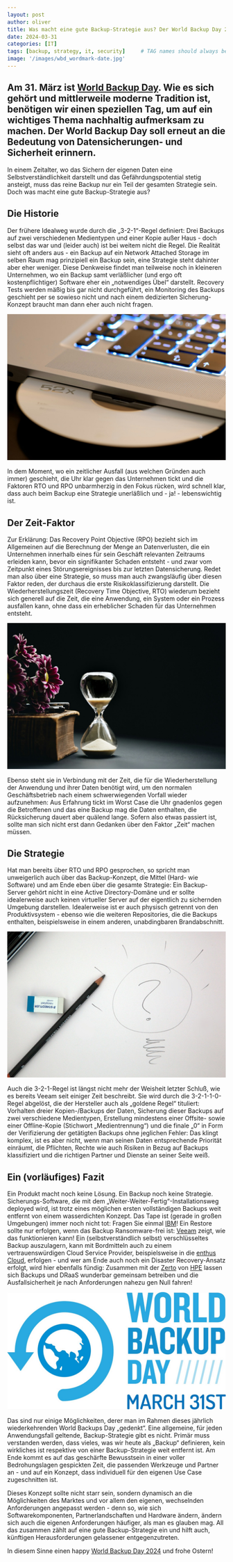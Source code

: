 ```yaml
---
layout: post
author: oliver
title: Was macht eine gute Backup-Strategie aus? Der World Backup Day 2024
date: 2024-03-31
categories: [IT]
tags: [backup, strategy, it, security]     # TAG names should always be lowercase
image: '/images/wbd_wordmark-date.jpg'
---
```


## Am 31. März ist [World Backup Day](https://www.worldbackupday.com/en). Wie es sich gehört und mittlerweile moderne Tradition ist, benötigen wir einen speziellen Tag, um auf ein wichtiges Thema nachhaltig aufmerksam zu machen. Der World Backup Day soll erneut an die Bedeutung von Datensicherungen- und Sicherheit erinnern.

In einem Zeitalter, wo das Sichern der eigenen Daten eine Selbstverständlichkeit darstellt und das Gefährdungspotential stetig ansteigt, muss das reine Backup nur ein Teil der gesamten Strategie sein. Doch was macht eine gute Backup-Strategie aus?

## Die Historie
Der frühere Idealweg wurde durch die „3-2-1“-Regel definiert: Drei Backups auf zwei verschiedenen Medientypen und einer Kopie außer Haus - doch selbst das war und (leider auch) ist bei weitem nicht die Regel. Die Realität sieht oft anders aus - ein Backup auf ein Network Attached Storage im selben Raum mag prinzipiell ein Backup sein, eine Strategie steht dahinter aber eher weniger. Diese Denkweise findet man teilweise noch in kleineren Unternehmen, wo ein Backup samt verläßlicher (und ergo oft kostenpflichtiger) Software eher ein „notwendiges Übel“ darstellt. Recovery Tests werden mäßig bis gar nicht durchgeführt, ein Monitoring des Backups geschieht per se sowieso nicht und nach einem dedizierten Sicherung-Konzept braucht man dann eher auch nicht fragen.

![It’s World Backup Day - again](../images/chris-yates-iqELIpzpARI-unsplash.jpg)

In dem Moment, wo ein zeitlicher Ausfall (aus welchen Gründen auch immer) geschieht, die Uhr klar gegen das Unternehmen tickt und die Faktoren RTO und RPO unbarmherzig in den Fokus rücken, wird schnell klar, dass auch beim Backup eine Strategie unerläßlich und - ja! - lebenswichtig ist.

## Der Zeit-Faktor

Zur Erklärung: Das Recovery Point Objective (RPO) bezieht sich im Allgemeinen auf die Berechnung der Menge an Datenverlusten, die ein Unternehmen innerhalb eines für sein Geschäft relevanten Zeitraums erleiden kann, bevor ein signifikanter Schaden entsteht - und zwar vom Zeitpunkt eines Störungsereignisses bis zur letzten Datensicherung. Redet man also über eine Strategie, so muss man auch zwangsläufig über diesen Faktor reden, der durchaus die erste Risikoklassifizierung darstellt. Die Wiederherstellungszeit (Recovery Time Objective, RTO) wiederum bezieht sich generell auf die Zeit, die eine Anwendung, ein System oder ein Prozess ausfallen kann, ohne dass ein erheblicher Schaden für das Unternehmen entsteht.

![It’s World Backup Day - again](../images/nathan-dumlao-LPRrEJU2GbQ-unsplash.jpg)

Ebenso steht sie in Verbindung mit der Zeit, die für die Wiederherstellung der Anwendung und ihrer Daten benötigt wird, um den normalen Geschäftsbetrieb nach einem schwerwiegenden Vorfall wieder aufzunehmen: Aus Erfahrung tickt im Worst Case die Uhr gnadenlos gegen die Betroffenen und das eine Backup mag die Daten enthalten, die Rücksicherung dauert aber quälend lange. Sofern also etwas passiert ist, sollte man sich nicht erst dann Gedanken über den Faktor „Zeit“ machen müssen.

## Die Strategie
Hat man bereits über RTO und RPO gesprochen, so spricht man unweigerlich auch über das Backup-Konzept, die Mittel (Hard- wie Software) und am Ende eben über die gesamte Strategie: Ein Backup-Server gehört nicht in eine Active Directory-Domäne und er sollte idealerweise auch keinen virtueller Server auf der eigentlich zu sichernden Umgebung darstellen. Idealerweise ist er auch physisch getrennt von den Produktivsystem - ebenso wie die weiteren Repositories, die die Backups enthalten, beispielsweise in einem anderen, unabdingbaren Brandabschnitt.

![It’s World Backup Day - again](../images/mark-fletcher-brown-nN5L5GXKFz8-unsplash.jpg)

Auch die 3-2-1-Regel ist längst nicht mehr der Weisheit letzter Schluß, wie es bereits Veeam seit einiger Zeit beschreibt. Sie wird durch die 3-2-1-1-0-Regel abgelöst, die der Hersteller auch als „goldene Regel“ tituliert: Vorhalten dreier Kopien-/Backups der Daten, Sicherung dieser Backups auf zwei verschiedene Medientypen, Erstellung mindestens einer Offsite- sowie einer Offline-Kopie (Stichwort „Medientrennung“) und die finale „0“ in Form der Verifizierung der getätigten Backups ohne jeglichen Fehler: Das klingt komplex, ist es aber nicht, wenn man seinen Daten entsprechende Priorität einräumt, die Pflichten, Rechte wie auch Risiken in Bezug auf Backups klassifiziert und die richtigen Partner und Dienste an seiner Seite weiß.

## Ein (vorläufiges) Fazit
Ein Produkt macht noch keine Lösung. Ein Backup noch keine Strategie. Sicherungs-Software, die mit dem „Weiter-Weiter-Fertig“-Installationsweg deployed wird, ist trotz eines möglichen ersten vollständigen Backups weit entfernt von einem wasserdichten Konzept. Das Tape ist (gerade in großen Umgebungen) immer noch nicht tot: Fragen Sie einmal [IBM](https://www.ibm.com/tape-storage)! Ein Restore sollte nur erfolgen, wenn das Backup Ransomware-frei ist: [Veeam](https://community.veeam.com/blogs-and-podcasts-57/ransomware-proof-backups-configuring-and-integrating-object-first-with-veeam-vbr-6930) zeigt, wie das funktionieren kann! Ein (selbstverständlich selbst) verschlüsseltes Backup auszulagern, kann mit Bordmitteln auch zu einem vertrauenswürdigen Cloud Service Provider, beispielsweise in die [enthus Cloud](https://enthus.de/services-xaas/xaas/enthus-cloud), erfolgen - und wer am Ende auch noch ein Disaster Recovery-Ansatz erfolgt, wird hier ebenfalls fündig: Zusammen mit der [Zerto](https://www.hpe.com/de/de/storage/data-protection-solutions/disaster-recovery-zerto.html) von [HPE](https://www.hpe.com/de/de/storage/data-protection-solutions/disaster-recovery-zerto.html) lassen sich Backups und DRaaS wunderbar gemeinsam betreiben und die Ausfallsicherheit je nach Anforderungen nahezu gen Null fahren!

![It’s World Backup Day - again](../images/wbd_horizontal-date.jpg)

Das sind nur einige Möglichkeiten, derer man im Rahmen dieses jährlich wiederkehrenden World Backups Day „gedenkt“. Eine allgemeine, für jeden Anwendungsfall geltende, Backup-Strategie gibt es nicht. Primär muss verstanden werden, dass vieles, was wir heute als „Backup“ definieren, kein wirkliches ist respektive von einer Backup-Strategie weit entfernt ist. Am Ende kommt es auf das geschärfte Bewusstsein in einer voller Bedrohungslagen gespickten Zeit, die passenden Werkzeuge und Partner an - und auf ein Konzept, dass individuell für den eigenen Use Case zugeschnitten ist.

Dieses Konzept sollte nicht starr sein, sondern dynamisch an die Möglichkeiten des Marktes und vor allem den eigenen, wechselnden Anforderungen angepasst werden - denn so, wie sich Softwarekomponenten, Partnerlandschaften und Hardware ändern, ändern sich auch die eigenen Anforderungen häufiger, als man es glauben mag. All das zusammen zählt auf eine gute Backup-Strategie ein und hilft auch, künftigen Herausforderungen gelassener entgegenzutreten.

In diesem Sinne einen happy [World Backup Day 2024](https://www.worldbackupday.com/en) und frohe Ostern!

